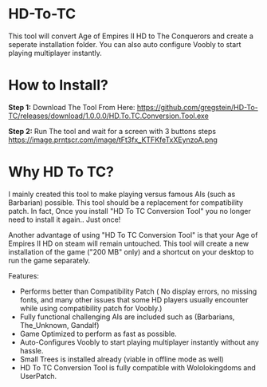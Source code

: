 
# HD-To-TC
This tool will convert Age of Empires II HD to The Conquerors and create a seperate installation folder. You can also auto configure Voobly to start playing multiplayer instantly.

# How to Install?

**Step 1:** Download The Tool From Here: https://github.com/gregstein/HD-To-TC/releases/download/1.0.0.0/HD.To.TC.Conversion.Tool.exe

**Step 2:** Run The tool and wait for a screen with 3 buttons steps https://image.prntscr.com/image/tFt3fx_KTFKfeTxXEynzoA.png


# Why HD To TC?

I mainly created this tool to make playing versus famous AIs (such as Barbarian) possible. This tool should be a replacement for compatibility patch. In fact, Once you install "HD To TC Conversion Tool" you no longer need to install it again.. Just once!

Another advantage of using "HD To TC Conversion Tool" is that your Age of Empires II HD on steam will remain untouched. This tool will create a new installation of the game ("200 MB" only) and a shortcut on your desktop to run the game separately.

Features:
- Performs better than Compatibility Patch ( No display errors, no missing fonts, and many other issues that some HD players usually encounter while using compatibility patch for Voobly.)
- Fully functional challenging AIs are included such as (Barbarians, The_Unknown, Gandalf)
- Game Optimized to perform as fast as possible.
- Auto-Configures Voobly to start playing multiplayer instantly without any hassle.
- Small Trees is installed already (viable in offline mode as well)
- HD To TC Conversion Tool is fully compatible with Wololokingdoms and UserPatch.
